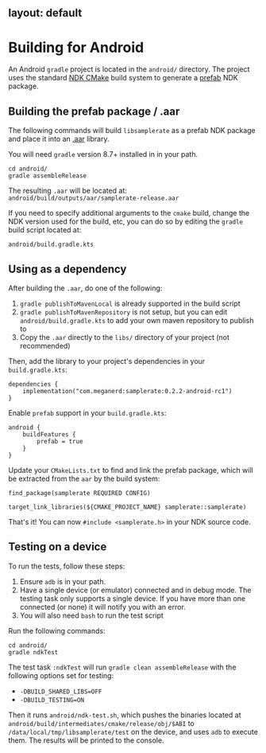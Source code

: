 layout: default
---

# Building for Android

An Android `gradle` project is located in the `android/` directory. The project
uses the standard [NDK CMake](https://developer.android.com/ndk/guides/cmake)
build system to generate a [prefab](https://google.github.io/prefab/) NDK package.

## Building the prefab package / .aar
The following commands will build `libsamplerate` as a prefab NDK package and place
it into an [.aar](https://developer.android.com/studio/projects/android-library) library.

You will need `gradle` version 8.7+ installed in in your path.
```
cd android/
gradle assembleRelease
```

The resulting `.aar` will be located at:
`android/build/outputs/aar/samplerate-release.aar`

If you need to specify additional arguments to the `cmake` build, change the
NDK version used for the build, etc, you can do so by editing the `gradle` build
script located at:

`android/build.gradle.kts`

## Using as a dependency
After building the `.aar`, do one of the following:
1. `gradle publishToMavenLocal` is already supported in the build script
2. `gradle publishToMavenRepository` is not setup, but you can edit `android/build.gradle.kts`
   to add your own maven repository to publish to
3. Copy the `.aar` directly to the `libs/` directory of your project (not recommended)

Then, add the library to your project's dependencies in your `build.gradle.kts`:
```
dependencies {
    implementation("com.meganerd:samplerate:0.2.2-android-rc1")
}
```

Enable `prefab` support in your `build.gradle.kts`:
```
android {
    buildFeatures {
        prefab = true
    }
}
```

Update your `CMakeLists.txt` to find and link the prefab package, which will be
extracted from the `aar` by the build system:

```
find_package(samplerate REQUIRED CONFIG)

target_link_libraries(${CMAKE_PROJECT_NAME} samplerate::samplerate)
```

That's it! You can now `#include <samplerate.h>` in your NDK source code.

## Testing on a device
To run the tests, follow these steps:
1. Ensure `adb` is in your path.
2. Have a single device (or emulator) connected and in debug mode. The testing task
only supports a single device. If you have more than one connected (or none) it will
notify you with an error.
3. You will also need `bash` to run the test script

Run the following commands:
```
cd android/
gradle ndkTest
```

The test task `:ndkTest` will run `gradle clean assembleRelease` with the following
options set for testing:
* `-DBUILD_SHARED_LIBS=OFF`
* `-DBUILD_TESTING=ON`

Then it runs `android/ndk-test.sh`, which pushes the binaries located at 
`android/build/intermediates/cmake/release/obj/$ABI` to `/data/local/tmp/libsamplerate/test`
on the device, and uses `adb` to execute them. The results will be printed to the console.

